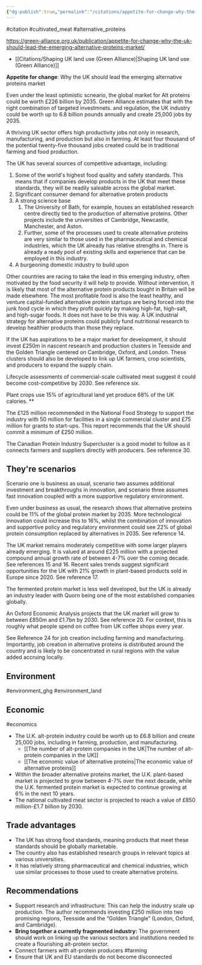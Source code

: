 ```yaml
---
{"dg-publish":true,"permalink":"/citations/appetite-for-change-why-the-uk-should-lead-the-emerging-alternative-proteins-market-green-alliance/","tags":["#citation","#cultivated_meat","#alternative_proteins","#environment_ghg","#environment_land","#economics","#farming"],"created":"2024-04-24T16:17:35.000+01:00","updated":"2025-10-01T10:31:32.214+01:00"}
---
```


#citation #cultivated_meat #alternative_proteins 

https://green-alliance.org.uk/publication/appetite-for-change-why-the-uk-should-lead-the-emerging-alternative-proteins-market/

- [[Citations/Shaping UK land use (Green Alliance)\|Shaping UK land use (Green Alliance)]]

**Appetite for change**: Why the UK should lead the emerging alternative proteins market


Even under the least optimistic scneario, the global market for Alt proteins could be worth £226 billion by 2035. Green Alliance estimates that with the right combination of targeted investmnets. and regulation, the UK industry could be worth up to 6.8 billion pounds annually and create 25,000 jobs by 2035.

A thriving UK sector offers high productivity jobs not only in research, manufacturing, and production but also in farming. At least four thousand of the potential twenty-five thousand jobs created could be in traditional farming and food production. 

The UK has several sources of competitive advantage, including:

1. Some of the world's highest food quality and safety standards. This means that if companies develop products in the UK that meet these standards, they will be readily saleable across the global market. 
2. Significant consumer demand for alternative protein products
3. A strong science base
	1. The University of Bath, for example, houses an established research centre directly tied to the production of alternative proteins. Other projects include the universities of Cambridge, Newcastle, Manchester, and Aston. 
	2. Further, some of the processes used to create alternative proteins are very similar to those used in the pharmaceutical and chemical industries, which the UK already has relative strengths in. There is already a ready pool of existing skills and experience that can be employed in this industry. 
4. A burgeoning domestic industry to build upon

Other countries are racing to take the lead in this emerging industry, often motivated by the food security it will help to provide. Without intervention, it is likely that most of the alternative protein products bought in Britain will be made elsewhere. The most profitable food is also the least healthy, and venture capital-funded alternative protein startups are being forced into the junk food cycle in which they profit quickly by making high-fat, high-salt, and high-sugar foods. It does not have to be this way. A UK industrial strategy for alternative proteins could publicly fund nutritional research to develop healthier products than those they replace.

If the UK has aspirations to be a major market for development, it should invest £250m in nascent research and production clusters in Teesside and the Golden Triangle centered on Cambridge, Oxford, and London. These clusters should also be developed to link up UK farmers, crop scientists, and producers to expand the supply chain. 

Lifecycle assessments of commercial-scale cultivated meat suggest it could become cost-competitive by 2030. See reference six. 

Plant crops use 15% of agricultural land yet produce 68% of the UK calories. **

The £125 million recommended in the National Food Strategy to support the industry with 50 million for facilities in a single commercial cluster and £75 million for grants to start-ups. This report recommends that the UK should commit a minimum of £250 million. 

The Canadian Protein Industry Supercluster is a good model to follow as it connects farmers and suppliers directly with producers. See reference 30. 
## They're scenarios
Scenario one is business as usual, scenario two assumes additional investment and breakthroughs in innovation, and scenario three assumes fast innovation coupled with a more supportive regulatory environment.

Even under business as usual, the research shows that alternative proteins could be 11% of the global protein market by 2035. More technological innovation could increase this to 16%, whilst the combination of innovation and supportive policy and regulatory environment could see 22% of global protein consumption replaced by alternatives in 2035. See reference 14. 

The UK market remains moderately competitive with some larger players already emerging. It is valued at around £225 million with a projected compound annual growth rate of between 4-7% over the coming decade. See references 15 and 16. Recent sales trends suggest significant opportunities for the UK with 21% growth in plant-based products sold in Europe since 2020. See reference 17. 

The fermented protein market is less well developed, but the UK is already an industry leader with Quorn being one of the most established companies globally. 

An Oxford Economic Analysis projects that the UK market will grow to between £850m and £1.7bn by 2030. See reference 20. For context, this is roughly what people spend on coffee from UK coffee shops every year. 

See Reference 24 for job creation including farming and manufacturing. Importantly, job creation in alternative proteins is distributed around the country and is likely to be concentrated in rural regions with the value added accruing locally. 

## Environment 
#environment_ghg #environment_land 


## Economic
#economics 
- The U.K. alt-protein industry could be worth up to £6.8 billion and create 25,000 jobs, including in farming, production, and manufacturing. 
	- [[The number of alt-protein companies in the UK\|The number of alt-protein companies in the UK]]
	- [[The economic value of alternative proteins\|The economic value of alternative proteins]]
- Within the broader alternative proteins market, the U.K. plant-based market is projected to grow between 4-7% over the next decade, while the U.K. fermented protein market is expected to continue growing at 6% in the next 10 years.
- The national cultivated meat sector is projected to reach a value of £850 million-£1.7 billion by 2030.

## Trade advantages
- The UK has strong food standards, meaning products that meet these standards should be globally marketable. 
- The country also has established research groups in relevant topics at various universities. 
- It has relatively strong pharmaceutical and chemical industries, which use similar processes to those used to create alternative proteins.

## Recommendations
- Support research and infrastructure: This can help the industry scale up production. The author recommends investing £250 million into two promising regions, Teesside and the “Golden Triangle” (London, Oxford, and Cambridge).
- **Bring together a currently fragmented industry:** The government should work on linking up the various sectors and institutions needed to create a flourishing alt-protein sector.
- Connect farmers with alt-protein producers #farming 
- Ensure that UK and EU standards do not become disconnected
